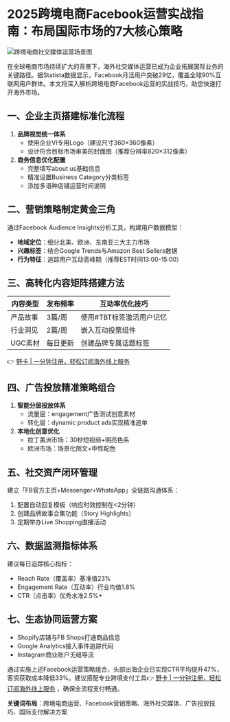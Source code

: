 # 2025跨境电商Facebook运营实战指南：布局国际市场的7大核心策略

![跨境电商社交媒体运营场景图]()

在全球电商市场持续扩大的背景下，海外社交媒体运营已成为企业拓展国际业务的关键路径。据Statista数据显示，Facebook月活用户突破29亿，覆盖全球90%互联网用户群体。本文将深入解析跨境电商Facebook运营的实战技巧，助您快速打开海外市场。

## 一、企业主页搭建标准化流程
1. **品牌视觉统一体系**  
   - 使用企业VI专用Logo（建议尺寸360×360像素）
   - 设计符合目标市场审美的封面图（推荐分辨率820×312像素）
2. **商务信息优化配置**  
   - 完整填写about us基础信息
   - 精准设置Business Category分类标签
   - 添加多语种店铺运营时间说明

## 二、营销策略制定黄金三角
通过Facebook Audience Insights分析工具，构建用户数据模型：
- **地域定位**：细分北美、欧洲、东南亚三大主力市场
- **兴趣标签**：结合Google Trends与Amazon Best Sellers数据
- **行为特征**：追踪用户互动高峰期（推荐EST时间13:00-15:00）

## 三、高转化内容矩阵搭建方法
| 内容类型 | 发布频率 | 互动率优化技巧 |
|---------|---------|----------------|
| 产品故事 | 3篇/周  | 使用#TBT标签激活用户记忆 |
| 行业洞见 | 2篇/周  | 嵌入互动投票组件 |
| UGC素材 | 每日更新 | 创建品牌专属话题标签 |

👉 [野卡 | 一分钟注册，轻松订阅海外线上服务](https://bbtdd.com/yeka)

## 四、广告投放精准策略组合
1. **智能分层投放体系**
   - 流量层：engagement广告测试创意素材
   - 转化层：dynamic product ads实现精准追单
2. **本地化创意优化**  
   - 拉丁美洲市场：30秒短视频+明亮色系
   - 欧洲市场：场景化图文+中性配色

## 五、社交资产闭环管理
建立「FB官方主页+Messenger+WhatsApp」全链路沟通体系：
1. 配置自动回复模板（响应时效控制在<2分钟）
2. 创建品牌故事合集功能（Story Highlights）
3. 定期举办Live Shopping直播活动

## 六、数据监测指标体系
建议每日追踪核心指标：
- Reach Rate（覆盖率）基准值23%
- Engagement Rate（互动率）行业均值1.8%
- CTR（点击率）优秀水准2.5%+

## 七、生态协同运营方案
- Shopify店铺与FB Shops打通商品信息
- Google Analytics接入事件追踪代码
- Instagram商业账户无缝导流

通过实施上述Facebook运营策略组合，头部出海企业已实现CTR平均提升47%，客资获取成本降低33%。建议搭配专业跨境支付工具👉 [野卡 | 一分钟注册，轻松订阅海外线上服务](https://bbtdd.com/yeka) ，确保全流程支付畅通。

**关键词布局**：跨境电商运营、Facebook营销策略、海外社交媒体、广告投放技巧、国际支付解决方案